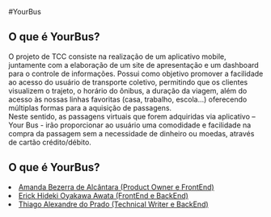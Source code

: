 #YourBus

**<h2>O que é YourBus?</h2>**

O projeto de TCC consiste na realização de um aplicativo mobile, juntamente com a elaboração de um site de apresentação e um dashboard para o controle de informações.
Possui como objetivo promover a facilidade ao acesso do usuário de transporte coletivo, permitindo que os clientes visualizem o trajeto, o horário do ônibus, a duração da viagem, além do acesso às nossas linhas favoritas (casa, trabalho, escola...) oferecendo múltiplas formas para a aquisição de passagens.<br>
Neste sentido, as passagens virtuais que forem adquiridas via aplicativo – Your Bus - irão proporcionar ao usuário uma comodidade e facilidade na compra da passagem sem a necessidade de dinheiro ou moedas, através de cartão crédito/débito.

**<h2>O que é YourBus?</h2>**
<li>
<a href="https://github.com/amandaalbez">Amanda Bezerra de Alcântara (Product Owner e FrontEnd)<br>
</li>
<li>
<a href="https://github.com/erickhoawata">Erick Hideki Oyakawa Awata (FrontEnd e BackEnd)<br>
</li>
<li>
<a href="https://github.com/ThiagoPrado0">Thiago Alexandre do Prado (Technical Writer e BackEnd)<br>
</li>
